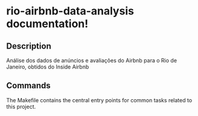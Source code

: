 # rio-airbnb-data-analysis documentation!

## Description

Análise dos dados de anúncios e avaliações do Airbnb para o Rio de Janeiro, obtidos do Inside Airbnb

## Commands

The Makefile contains the central entry points for common tasks related to this project.

